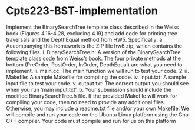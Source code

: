# Cpts223-BST-implementation
Implement  the  BinarySearchTree  template  class  described  in  the  Weiss  book  (Figures  4.16-4.28, 
excluding 4.19) and add code for printing tree traversals and the DepthEqual method from HW5. 
Specifically: 
a. Accompanying this homework is the ZIP file hw6.zip, which contains the following files. 
i. BinarySearchTree.h:  A  version  of  the  BinarySearchTree  template  class  code  from 
Weiss’s book. The four private methods at the bottom (PreOrder, PostOrder, InOrder, 
DepthEqual) are what you need to implement. 
ii. main.cc: The main function we will run to test your code. 
  2 
iii. Makefile: A sample Makefile for compiling the code. 
iv. input.txt: A sample input file to test your code. 
v. output.txt: The correct output you should see when you run ‘main input.txt’. 
b. Your  submission  should  include  the  modified  BinarySearchTree.h  file.  If  the  provided 
Makefile will work for compiling your code, then no need to provide any additional files. 
Otherwise, you may include a readme.txt file and/or your own Makefile. We will compile and 
run your code on the Ubuntu Linux platform using the Gnu C++ compiler. Your code must 
compile and run for us on this platform
